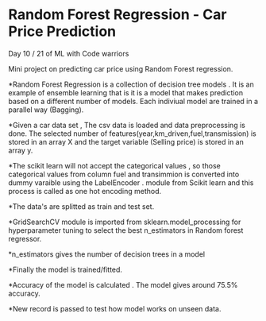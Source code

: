 # Random Forest Regression - Car Price Prediction

Day 10 / 21 of ML with Code warriors

Mini project on predicting car price using Random Forest regression.

*Random Forest Regression is a collection of decision tree models . It is an example of ensemble learning that is it is a model that makes prediction based on
a different number of models. Each indiviual model are trained in a parallel way (Bagging).

*Given a car data set , The csv data is loaded and data preprocessing is done. The selected number of features(year,km_driven,fuel,transmission) is stored in an array X and the target variable (Selling price) is stored in an array y.

*The scikit learn will not accept the categorical values , so those categorical values from column fuel and transimmion is converted into dummy varaible using the LabelEncoder .
module from Scikit learn and this process is called as one hot encoding method.

*The data's are splitted as train and test set.

*GridSearchCV module is imported from sklearn.model_processing for hyperparameter tuning to select the best n_estimators in Random forest regressor.

*n_estimators gives the number of decision trees in a model

*Finally the model is trained/fitted.

*Accuracy of the model is calculated . The model gives around 75.5% accuracy.

*New record is passed to test how model works on unseen data.
